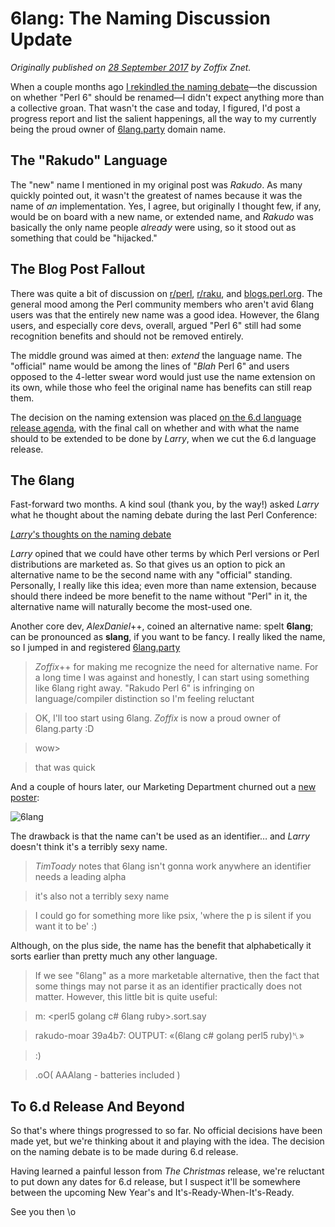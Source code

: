 # 6lang: The Naming Discussion Update
    
*Originally published on [28 September 2017](https://perl6.party//post/6lang-The-Naming-Discussion-Update) by Zoffix Znet.*

When a couple months ago [I rekindled the naming debate](https://perl6.party/post/The-Hot-New-Language-Named-Rakudo)—the discussion on whether "Perl 6" should be renamed—I didn't expect anything more than a collective groan. That wasn't the case and today, I figured, I'd post a progress report and list the salient happenings, all the way to my currently being the proud owner of [6lang.party](https://6lang.party) domain name.

## The "Rakudo" Language

The "new" name I mentioned in my original post was *Rakudo*. As many quickly pointed out, it wasn't the greatest of names because it was the name of *an* implementation. Yes, I agree, but originally I thought few, if any, would be on board with a new name, or extended name, and *Rakudo* was basically the only name people *already* were using, so it stood out as something that could be "hijacked."

## The Blog Post Fallout

There was quite a bit of discussion on [r/perl](https://www.reddit.com/r/perl/comments/6lstqu/the_hot_new_language_named_rakudo/), [r/raku](https://www.reddit.com/r/raku/comments/6lstq3/the_hot_new_language_named_rakudo/), and [blogs.perl.org](http://blogs.perl.org/users/zoffix_znet/2017/07/the-hot-new-language-named-rakudo.html#comments). The general mood among the Perl community members who aren't avid 6lang users was that the entirely new name was a good idea. However, the 6lang users, and especially core devs, overall, argued "Perl 6" still had some recognition benefits and should not be removed entirely.

The middle ground was aimed at then: *extend* the language name. The "official" name would be among the lines of "*Blah* Perl 6" and users opposed to the 4-letter swear word would just use the name extension on its own, while those who feel the original name has benefits can still reap them.

The decision on the naming extension was placed [on the 6.d language release agenda](https://github.com/raku/6.d-prep/tree/master/TODO#language-extended-naming), with the final call on whether and with what the name should to be extended to be done by *Larry*, when we cut the 6.d language release.

## The 6lang

Fast-forward two months. A kind soul (thank you, by the way!) asked *Larry*
what he thought about the naming debate during the last Perl Conference:

[*Larry*'s thoughts on the naming debate](https://www.youtube.com/embed/E5t8qaAGw9w?start=4885)

*Larry* opined that we could have other terms by which Perl versions or Perl distributions are marketed as. So that gives us an option to pick an alternative name to be the second name with any "official" standing.  Personally, I really like this idea; even more than name extension, because should there indeed be more benefit to the name without "Perl" in it, the alternative name will naturally become the most-used one.

Another core dev, *AlexDaniel*++, coined an alternative name: spelt **6lang**; can be pronounced as **slang**, if you want to be fancy.  I really liked the name, so I jumped in and registered [6lang.party](https://6lang.party)

> <AlexDaniel> *Zoffix*++ for making me recognize the need for alternative name. For a long time I was against and honestly, I can start using something like 6lang right away. "Rakudo Perl 6" is infringing on language/compiler distinction so I'm feeling reluctant

> <Zoffix> OK, I'll too start using 6lang. *Zoffix* is now a proud owner of 6lang.party :D

> <timotimo> wow>

> <AlexDaniel> that was quick

And a couple of hours later, our Marketing Department churned out a [new poster](https://github.com/raku/marketing/tree/master/TablePosters/6lang-Concise):

![6lang](6lang.png)

The drawback is that the name can't be used as an identifier… and *Larry* doesn't think it's a terribly sexy name.

> *TimToady* notes that 6lang isn't gonna work anywhere an identifier needs a leading alpha

> <TimToady> it's also not a terribly sexy name

> <TimToady> I could go for something more like psix, 'where the p is silent if you want it to be' :)

Although, on the plus side, the name has the benefit that alphabetically it sorts earlier than pretty much any other language.
  
> <AlexDaniel> If we see "6lang" as a more marketable alternative, then the fact that some things may not parse it as an identifier practically does not matter. However, this little bit is quite useful:

> <AlexDaniel> m: <perl5 golang c# 6lang ruby>.sort.say

> <camelia> rakudo-moar 39a4b7: OUTPUT: «(6lang c# golang perl5 ruby)␤»

> <AlexDaniel> :)

> <AlexDaniel> .oO( AAAlang - batteries included )

## To 6.d Release And Beyond

So that's where things progressed to so far. No official decisions have been made yet, but we're thinking about it and playing with the idea. The decision on the naming debate is to be made during 6.d release.

Having learned a painful lesson from *The Christmas* release, we're reluctant to put down any dates for 6.d release, but I suspect it'll be somewhere between the upcoming New Year's and It's-Ready-When-It's-Ready.

See you then \o
